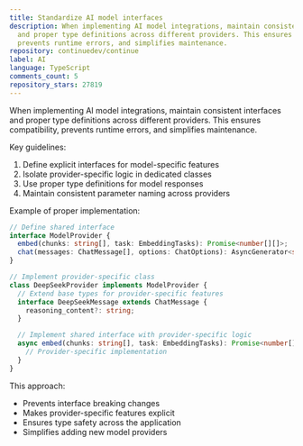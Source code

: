 ```yaml
---
title: Standardize AI model interfaces
description: When implementing AI model integrations, maintain consistent interfaces
  and proper type definitions across different providers. This ensures compatibility,
  prevents runtime errors, and simplifies maintenance.
repository: continuedev/continue
label: AI
language: TypeScript
comments_count: 5
repository_stars: 27819
---
```


When implementing AI model integrations, maintain consistent interfaces and proper type definitions across different providers. This ensures compatibility, prevents runtime errors, and simplifies maintenance.

Key guidelines:
1. Define explicit interfaces for model-specific features
2. Isolate provider-specific logic in dedicated classes
3. Use proper type definitions for model responses
4. Maintain consistent parameter naming across providers

Example of proper implementation:

```typescript
// Define shared interface
interface ModelProvider {
  embed(chunks: string[], task: EmbeddingTasks): Promise<number[][]>;
  chat(messages: ChatMessage[], options: ChatOptions): AsyncGenerator<string>;
}

// Implement provider-specific class
class DeepSeekProvider implements ModelProvider {
  // Extend base types for provider-specific features
  interface DeepSeekMessage extends ChatMessage {
    reasoning_content?: string;
  }

  // Implement shared interface with provider-specific logic
  async embed(chunks: string[], task: EmbeddingTasks): Promise<number[][]> {
    // Provider-specific implementation
  }
}
```

This approach:
- Prevents interface breaking changes
- Makes provider-specific features explicit
- Ensures type safety across the application
- Simplifies adding new model providers